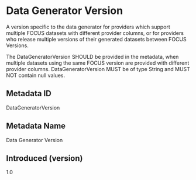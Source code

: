 # Data Generator Version

A version specific to the data generator for providers which support multiple FOCUS datasets with different provider columns, or for providers who release multiple versions of their generated datasets between FOCUS Versions.

The DataGeneratorVersion SHOULD be provided in the metadata, when multiple datasets using the same FOCUS version are provided with different provider columns. DataGeneratorVersion MUST be of type String and MUST NOT contain null values.

## Metadata ID

DataGeneratorVersion

## Metadata Name

Data Generator Version

## Introduced (version)

1.0
